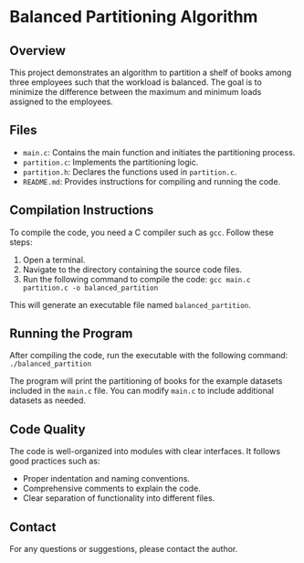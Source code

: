 # Balanced Partitioning Algorithm

## Overview

This project demonstrates an algorithm to partition a shelf of books among three employees such that the workload is balanced. The goal is to minimize the difference between the maximum and minimum loads assigned to the employees.

## Files

- `main.c`: Contains the main function and initiates the partitioning process.
- `partition.c`: Implements the partitioning logic.
- `partition.h`: Declares the functions used in `partition.c`.
- `README.md`: Provides instructions for compiling and running the code.

## Compilation Instructions

To compile the code, you need a C compiler such as `gcc`. Follow these steps:

1. Open a terminal.
2. Navigate to the directory containing the source code files.
3. Run the following command to compile the code:
`gcc main.c partition.c -o balanced_partition`

This will generate an executable file named `balanced_partition`.

## Running the Program

After compiling the code, run the executable with the following command:
`./balanced_partition`

The program will print the partitioning of books for the example datasets included in the `main.c` file. You can modify `main.c` to include additional datasets as needed.

## Code Quality

The code is well-organized into modules with clear interfaces. It follows good practices such as:
- Proper indentation and naming conventions.
- Comprehensive comments to explain the code.
- Clear separation of functionality into different files.

## Contact

For any questions or suggestions, please contact the author.
